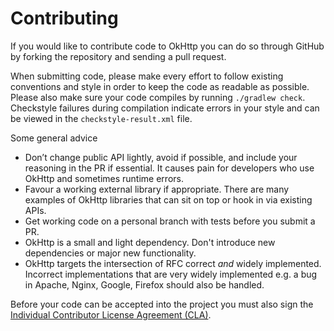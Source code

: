 Contributing
============

If you would like to contribute code to OkHttp you can do so through GitHub by
forking the repository and sending a pull request.

When submitting code, please make every effort to follow existing conventions
and style in order to keep the code as readable as possible. Please also make
sure your code compiles by running `./gradlew check`. Checkstyle failures
during compilation indicate errors in your style and can be viewed in the
`checkstyle-result.xml` file.

Some general advice

- Don’t change public API lightly, avoid if possible, and include your reasoning in the PR if essential.  It causes pain for developers who use OkHttp and sometimes runtime errors.
- Favour a working external library if appropriate.  There are many examples of OkHttp libraries that can sit on top or hook in via existing APIs.
- Get working code on a personal branch with tests before you submit a PR.
- OkHttp is a small and light dependency.  Don't introduce new dependencies or major new functionality.
- OkHttp targets the intersection of RFC correct *and* widely implemented.  Incorrect implementations that are very widely implemented e.g. a bug in Apache, Nginx, Google, Firefox should also be handled.

Before your code can be accepted into the project you must also sign the
[Individual Contributor License Agreement (CLA)][1].


 [1]: https://spreadsheets.google.com/spreadsheet/viewform?formkey=dDViT2xzUHAwRkI3X3k5Z0lQM091OGc6MQ&ndplr=1

